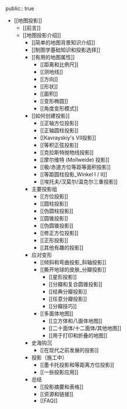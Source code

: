 public:: true

- [[地图投影]]
	- [[前言]]
	- [[地图投影介绍]]
		- [[简单的地图背景知识介绍]]
		- [[制图学基础知识和投影选择]]
		- [[有用的地图属性]]
			- [[距离和比例尺]]
			- [[测地线]]
			- [[方向]]
			- [[形状]]
			- [[面积]]
			- [[变形椭圆]]
			- [[角度变形模式]]
		- [[如何创建投影]]
			- [[正轴方位投影]]
			- [[正轴圆柱投影]]
			- [[Kavrayskiy's VII投影]]
			- [[等积正弦投影]]
			- [[克拉斯特抛物线投影]]
			- [[摩尔维特 (Mollweide) 投影]]
			- [[极/赤道方位等距等面积投影]]
			- [[等距圆柱投影_Winkel I / II]]
			- [[埃托夫/汉莫尔/温克尔三重投影]]
		- 主要投影组
			- [[方位投影]]
			- [[圆柱投影]]
			- [[伪圆柱投影]]
			- [[圆锥投影]]
			- [[伪圆锥投影]]
			- [[修正方位投影]]
			- [[正形投影]]
			- [[其他有趣的投影]]
		- 应对变形
			- [[倾斜和弯曲投影_斜轴投影]]
			- [[撕开地球的皮肤_分瓣投影]]
				- [[星形投影]]
				- [[分瓣和复合圆锥投影]]
				- [[经典分瓣投影]]
				- [[任意分瓣投影]]
				- [[分瓣技巧]]
			- [[多面体地图]]
				- [[立方体和八面体地图]]
				- [[二十面体/十二面体/其他地图]]
				- [[用于打印和折叠的地图]]
		- 史海钩沉
			- [[在现代之前发展的投影]]
		- 投影（施工中）
			- [[墨卡托投影和等距离方位投影]]
			- [[一些投影应用]]
		- 总结
			- [[投影摘要和表格]]
			- [[资源和链接]]
			- [[FAQ]]